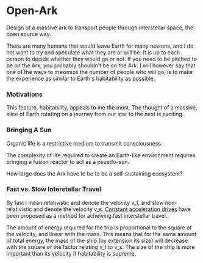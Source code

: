 # Open-Ark
Design of a massive ark to transport people through interstellar
space, the open source way.

There are many humans that would leave Earth for many reasons, and I do not want
to try and speculate what they are or will be. It is up to each person to decide
whether they would go or not. If you need to be pitched to be on the Ark, you
probably shouldn't be on the Ark. I will however say that one of the ways to
maximize the number of people who will go, is to make the experience as similar
to Earth's habitability as possible.

### Motivations
This feature, habitability, appeals to me the most. The thought of a massive,
slice of Earth rotating on a journey from our star to the next is exciting.

### Bringing A Sun
Organic life is a restrictive medium to transmit consciousness.

The complexity of life required to create an Earth-like environment requires
bringing a fusion reactor to act as a psuedo-sun.

How large does the Ark have to be to be a self-sustaining ecosystem?

### Fast vs. Slow Interstellar Travel
By fast I mean relativistic and denote the velocity v_f, and slow
non-relativistic and denote the velocity v_s.
[Constant acceleration drives](https://en.wikipedia.org/wiki/Space_travel_using_constant_acceleration)
have been proposed as a method for acheiving fast interstellar travel.

The amount of energy required for the trip is proportional to the square of the
velocity, and linear with the mass. This means that for the same amount of
total energy, the mass of the ship (by extension its size) will decrease with
the square of the factor relating v_f to v_s.  The size of the ship is more
important than its velocity if habitability is supreme.
